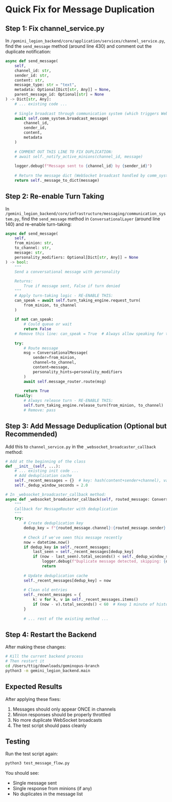 # Quick Fix for Message Duplication

## Step 1: Fix channel_service.py

In `/gemini_legion_backend/core/application/services/channel_service.py`, find the `send_message` method (around line 430) and comment out the duplicate notification:

```python
async def send_message(
    self,
    channel_id: str,
    sender_id: str,
    content: str,
    message_type: str = "text",
    metadata: Optional[Dict[str, Any]] = None,
    parent_message_id: Optional[str] = None
) -> Dict[str, Any]:
    # ... existing code ...
    
    # Single broadcast through communication system (which triggers WebSocket via callback)
    await self.comm_system.broadcast_message(
        channel_id,
        sender_id,
        content,
        metadata
    )
    
    # COMMENT OUT THIS LINE TO FIX DUPLICATION:
    # await self._notify_active_minions(channel_id, message)
    
    logger.debug(f"Message sent to {channel_id} by {sender_id}")
    
    # Return the message dict (WebSocket broadcast handled by comm_system callback)
    return self._message_to_dict(message)
```

## Step 2: Re-enable Turn Taking

In `/gemini_legion_backend/core/infrastructure/messaging/communication_system.py`, find the `send_message` method in `ConversationalLayer` (around line 140) and re-enable turn-taking:

```python
async def send_message(
    self,
    from_minion: str,
    to_channel: str,
    message: str,
    personality_modifiers: Optional[Dict[str, Any]] = None
) -> bool:
    """
    Send a conversational message with personality
    
    Returns:
        True if message sent, False if turn denied
    """
    # Apply turn-taking logic - RE-ENABLE THIS:
    can_speak = await self.turn_taking_engine.request_turn(
        from_minion, to_channel
    )
    
    if not can_speak:
        # Could queue or wait
        return False
    # Remove this line: can_speak = True  # Always allow speaking for testing
    
    try:
        # Route message
        msg = ConversationalMessage(
            sender=from_minion,
            channel=to_channel,
            content=message,
            personality_hints=personality_modifiers
        )
        await self.message_router.route(msg)
        
        return True
    finally:
        # Always release turn - RE-ENABLE THIS:
        self.turn_taking_engine.release_turn(from_minion, to_channel)
        # Remove: pass
```

## Step 3: Add Message Deduplication (Optional but Recommended)

Add this to `channel_service.py` in the `_websocket_broadcaster_callback` method:

```python
# Add at the beginning of the class
def __init__(self, ...):
    # ... existing init code ...
    # Add deduplication cache
    self._recent_messages = {}  # key: hash(content+sender+channel), value: timestamp
    self._dedup_window_seconds = 2.0

# In _websocket_broadcaster_callback method:
async def _websocket_broadcaster_callback(self, routed_message: ConversationalMessage):
    """
    Callback for MessageRouter with deduplication
    """
    try:
        # Create deduplication key
        dedup_key = f"{routed_message.channel}:{routed_message.sender}:{hash(routed_message.content)}"
        
        # Check if we've seen this message recently
        now = datetime.now()
        if dedup_key in self._recent_messages:
            last_seen = self._recent_messages[dedup_key]
            if (now - last_seen).total_seconds() < self._dedup_window_seconds:
                logger.debug(f"Duplicate message detected, skipping: {dedup_key}")
                return
        
        # Update deduplication cache
        self._recent_messages[dedup_key] = now
        
        # Clean old entries
        self._recent_messages = {
            k: v for k, v in self._recent_messages.items()
            if (now - v).total_seconds() < 60  # Keep 1 minute of history
        }
        
        # ... rest of the existing method ...
```

## Step 4: Restart the Backend

After making these changes:

```bash
# Kill the current backend process
# Then restart it
cd /Users/ttig/downloads/geminopus-branch
python3 -m gemini_legion_backend.main
```

## Expected Results

After applying these fixes:
1. Messages should only appear ONCE in channels
2. Minion responses should be properly throttled
3. No more duplicate WebSocket broadcasts
4. The test script should pass cleanly

## Testing

Run the test script again:
```bash
python3 test_message_flow.py
```

You should see:
- Single message sent
- Single response from minions (if any)
- No duplicates in the message list

